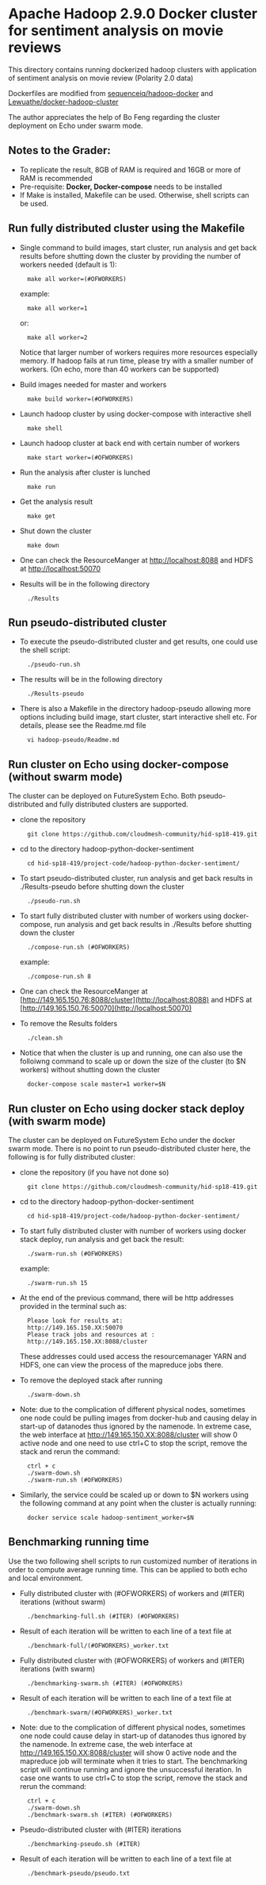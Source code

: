 # Apache Hadoop 2.9.0 Docker cluster for sentiment analysis on movie reviews

This directory contains running dockerized hadoop clusters with application of sentiment analysis on movie review (Polarity 2.0 data)

Dockerfiles are modified from [sequenceiq/hadoop-docker](https://github.com/sequenceiq/hadoop-docker) and [Lewuathe/docker-hadoop-cluster](https://github.com/Lewuathe/docker-hadoop-cluster)

The author appreciates the help of Bo Feng regarding the cluster deployment on Echo under swarm mode.

## Notes to the Grader:

* To replicate the result, 8GB of RAM is required and 16GB or more of RAM is recommended
* Pre-requisite: **Docker, Docker-compose** needs to be installed
* If Make is installed, Makefile can be used. Otherwise, shell scripts can be used.

## Run fully distributed cluster using the Makefile

* Single command to build images, start cluster, run analysis and get back results before shutting down the cluster by providing the number of workers needed (default is 1):

		make all worker=(#OFWORKERS)

	example: 
	
		make all worker=1
	or:
		
		make all worker=2
	
	Notice that larger number of workers requires more resources especially memory. If hadoop fails at run time, please try with a smaller number of workers. (On echo, more than 40 workers can be supported) 

* Build images needed for master and workers

		make build worker=(#OFWORKERS)
		
* Launch hadoop cluster by using docker-compose with interactive shell

		make shell

* Launch hadoop cluster at back end with certain number of workers

		make start worker=(#OFWORKERS)

* Run the analysis after cluster is lunched

		make run

* Get the analysis result

		make get

* Shut down the cluster

		make down
		
* One can check the ResourceManger at [http://localhost:8088](http://localhost:8088) and HDFS at [http://localhost:50070](http://localhost:50070)

* Results will be in the following directory

		./Results

## Run pseudo-distributed cluster 

* To execute the pseudo-distributed cluster and get results, one could use the shell script:

		./pseudo-run.sh
		
* The results will be in the following directory

		./Results-pseudo

* There is also a Makefile in the directory hadoop-pseudo allowing more options including build image, start cluster, start interactive shell etc. For details, please see the Readme.md file

		vi hadoop-pseudo/Readme.md

## Run cluster on Echo using docker-compose (without swarm mode)

The cluster can be deployed on FutureSystem Echo. Both pseudo-distributed and fully distributed clusters are supported. 

* clone the repository 
		
		git clone https://github.com/cloudmesh-community/hid-sp18-419.git

* cd to the directory hadoop-python-docker-sentiment

		cd hid-sp18-419/project-code/hadoop-python-docker-sentiment/

* To start pseudo-distributed cluster, run analysis and get back results in ./Results-pseudo before shutting down the cluster

		./pseudo-run.sh

* To start fully distributed cluster with number of workers using docker-compose, run analysis and get back results in ./Results before shutting down the cluster 

		./compose-run.sh (#OFWORKERS)

	example:
	
		./compose-run.sh 8

* One can check the ResourceManger at [http://149.165.150.76:8088/cluster](http://localhost:8088) and HDFS at [http://149.165.150.76:50070](http://localhost:50070)

* To remove the Results folders

		./clean.sh

* Notice that when the cluster is up and running, one can also use the folloiwng command to scale up or down the size of the cluster (to $N workers) without shutting down the cluster

		docker-compose scale master=1 worker=$N


## Run cluster on Echo using docker stack deploy (with swarm mode)

The cluster can be deployed on FutureSystem Echo under the docker swarm mode. There is no point to run pseudo-distributed cluster here, the following is for fully distributed cluster:

* clone the repository (if you have not done so)
		
		git clone https://github.com/cloudmesh-community/hid-sp18-419.git

* cd to the directory hadoop-python-docker-sentiment

		cd hid-sp18-419/project-code/hadoop-python-docker-sentiment/

* To start fully distributed cluster with number of workers using docker stack deploy, run analysis and get back the result: 

		./swarm-run.sh (#OFWORKERS)

	example:
	
		./swarm-run.sh 15
	
* At the end of the previous command, there will be http addresses provided in the terminal such as:

		Please look for results at:
		http://149.165.150.XX:50070
		Please track jobs and resources at : 
		http://149.165.150.XX:8088/cluster

	These addresses could used access the resourcemanager YARN and HDFS, one can view the process of the mapreduce jobs there. 

* To remove the deployed stack after running

		./swarm-down.sh

* Note: due to the complication of different physical nodes, sometimes one node could be pulling images from docker-hub and causing delay in start-up of datanodes thus ignored by the namenode. In extreme case, the web interface at http://149.165.150.XX:8088/cluster will show 0 active node and one need to use ctrl+C to stop the script, remove the stack and rerun the command:
		
		ctrl + c
		./swarm-down.sh
		./swarm-run.sh (#OFWORKERS)


* Similarly, the service could be scaled up or down to $N workers using the following command at any point when the cluster is actually running:

		docker service scale hadoop-sentiment_worker=$N

## Benchmarking running time

Use the two following shell scripts to run customized number of iterations in order to compute average running time. This can be applied to both echo and local environment. 

* Fully distributed cluster with (#OFWORKERS) of workers and (#ITER) iterations (without swarm)

		./benchmarking-full.sh (#ITER) (#OFWORKERS)
		
* Result of each iteration will be written to each line of a text file at

		./benchmark-full/(#OFWORKERS)_worker.txt

* Fully distributed cluster with (#OFWORKERS) of workers and (#ITER) iterations (with swarm)

		./benchmarking-swarm.sh (#ITER) (#OFWORKERS)
		
* Result of each iteration will be written to each line of a text file at

		./benchmark-swarm/(#OFWORKERS)_worker.txt

* Note: due to the complication of different physical nodes, sometimes one node could cause delay in start-up of datanodes thus ignored by the namenode. In extreme case, the web interface at http://149.165.150.XX:8088/cluster will show 0 active node and the mapreduce job will terminate when it tries to start. The benchmarking script will continue running and ignore the unsuccessful iteration. In case one wants to use ctrl+C to stop the script, remove the stack and rerun the command: 
		
		ctrl + c
		./swarm-down.sh
		./benchmark-swarm.sh (#ITER) (#OFWORKERS)


* Pseudo-distributed cluster with (#ITER) iterations

		./benchmarking-pseudo.sh (#ITER) 
* Result of each iteration will be written to each line of a text file at 

		./benchmark-pseudo/pseudo.txt
